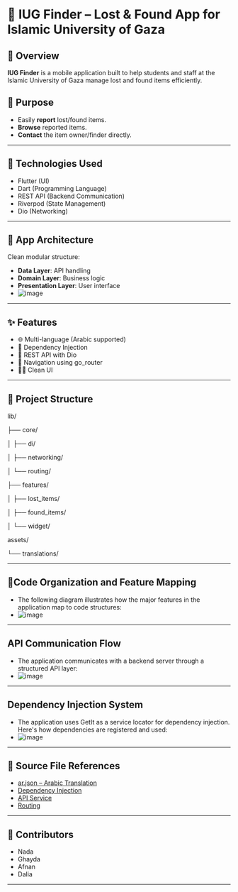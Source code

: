 # 📱 IUG Finder – Lost & Found App for Islamic University of Gaza


## 📌 Overview

**IUG Finder** is a mobile application built to help students and staff at the Islamic University of Gaza manage lost and found items efficiently.

## 🎯 Purpose

- Easily **report** lost/found items.
- **Browse** reported items.
- **Contact** the item owner/finder directly.

---

## 🔧 Technologies Used

- Flutter (UI)
- Dart (Programming Language)
- REST API (Backend Communication)
- Riverpod (State Management)
- Dio (Networking)

---

## 🧱 App Architecture

Clean modular structure:

- **Data Layer**: API handling
- **Domain Layer**: Business logic
- **Presentation Layer**: User interface
- ![image](https://github.com/user-attachments/assets/81ad576b-98a8-4f50-adfe-56d3cf940e78)

---

## ✨ Features

- 🌐 Multi-language (Arabic supported)
- 🔌 Dependency Injection
- 🔁 REST API with Dio
- 🧭 Navigation using go_router
- 🧑‍🎨 Clean UI

---

## 📁 Project Structure
lib/

├── core/

│ ├── di/

│ ├── networking/

│ └── routing/

├── features/

│ ├── lost_items/

│ ├── found_items/

│ └── widget/

assets/

└── translations/

---
## 📁Code Organization and Feature Mapping
- The following diagram illustrates how the major features in the application map to code structures:
- ![image](https://github.com/user-attachments/assets/6e4136de-ac84-46ea-9c89-25fe069afc21)

---
## API Communication Flow
- The application communicates with a backend server through a structured API layer:
- ![image](https://github.com/user-attachments/assets/3603961b-7108-41bc-9f9f-75f7ee8010c5)

---
## Dependency Injection System
- The application uses GetIt as a service locator for dependency injection. Here's how dependencies are registered and used:
- ![image](https://github.com/user-attachments/assets/fbd164d2-9816-479f-a5d5-72fd84159d1a)


---

## 📂 Source File References

- [ar.json – Arabic Translation](https://github.com/nada-nabahin/iug_finder/blob/main/assets/translations/ar.json)
- [Dependency Injection](https://github.com/nada-nabahin/iug_finder/blob/main/lib/core/di/dependency_injection.dart)
- [API Service](https://github.com/nada-nabahin/iug_finder/blob/main/lib/core/networking/api_service.dart)
- [Routing](https://github.com/nada-nabahin/iug_finder/blob/main/lib/core/routing/app_router.dart)

---

## 👥 Contributors

- Nada
- Ghayda
- Afnan
- Dalia

---


